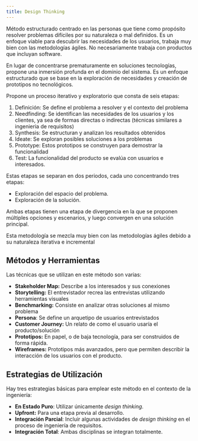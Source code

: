 ```yaml
---
title: Design Thinking
---
```


Método estructurado centrado en las personas que tiene como propósito resolver problemas difíciles por su naturaleza o mal definidos. Es un enfoque viable para descubrir las necesidades de los usuarios, trabaja muy bien con las metodologías ágiles. No necesariamente trabaja con productos que incluyan software.

En lugar de concentrarse prematuramente en soluciones tecnologías, propone una inmersión profunda en el dominio del sistema. Es un enfoque estructurado que se base en la exploración de necesidades y creación de prototipos no tecnológicos.

Propone un proceso iterativo y exploratorio que consta de seis etapas:

1. Definición: Se define el problema a resolver y el contexto del problema
2. Needfinding: Se identifican las necesidades de los usuarios y los clientes, ya sea de formas directas o indirectas (técnicas similares a ingenieria de requisitos)
3. Synthesis: Se estructuran y analizan los resultados obtenidos
4. Ideate: Se exploran posibles soluciones a los problemas
5. Prototype: Estos prototipos se construyen para demostrar la funcionalidad
6. Test: La funcionalidad del producto se evalúa con usuarios e interesados.

Estas etapas se separan en dos periodos, cada uno concentrando tres etapas:

- Exploración del espacio del problema.
- Exploración de la solución.

Ambas etapas tienen una etapa de divergencia en la que se proponen múltiples opciones y escenarios, y luego convergen en una solución principal.

Esta metodología se mezcla muy bien con las metodologías ágiles debido a su naturaleza iterativa e incremental

## Métodos y Herramientas

Las técnicas que se utilizan en este método son varias:

- **Stakeholder Map:** Describe a los interesados y sus conexiones
- **Storytelling:** El entrevistador recrea las entrevistas utilizando herramientas visuales
- **Benchmarking:** Consiste en analizar otras soluciones al mismo problema
- **Persona**: Se define un arquetipo de usuarios entrevistados
- **Customer Journey:** Un relato de como el usuario usaría el producto/solución
- **Prototipos:** En papel, o de baja tecnología, para ser construidos de forma rápida.
- **Wireframes:** Prototipos más avanzados, pero que permiten describir la interacción de los usuarios con el producto.

## Estrategias de Utilización

Hay tres estrategias básicas para emplear este método en el contexto de la ingeniería:

- **En Estado Puro**: Utilizar únicamente *design thinking*.
- **Upfront:** Para una etapa previa al desarrollo.
- **Integración Parcial**: Incluir algunas actividades de *design thinking* en el proceso de ingeniería de requisitos.
- **Integración Total**: Ambas disciplinas se integran totalmente.
